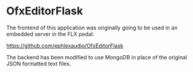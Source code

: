 # OfxEditorFlask

The frontend of this application was originally going to be used in an embedded server in the FLX pedal:

https://github.com/ephlexaudio/OfxEditorFlask

The backend has been modified to use MongoDB in place of the original JSON formatted text files.
